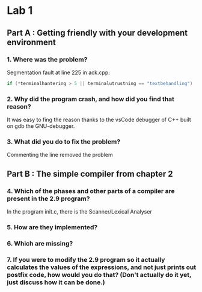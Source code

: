 # Lab 1

## Part A : Getting friendly with your development environment

### 1. Where was the problem?

Segmentation fault at line 225 in ack.cpp:

```c++
if (*terminalhantering > 5 || terminalutrustning == "textbehandling")
```

### 2. Why did the program crash, and how did you find that reason?

It was easy to fing the reason thanks to the vsCode debugger of C++ built on gdb the GNU-debugger.

### 3. What did you do to fix the problem?

Commenting the line removed the problem

## Part B : The simple compiler from chapter 2

### 4. Which of the phases and other parts of a compiler are present in the 2.9 program?

In the program init.c, there is the Scanner/Lexical Analyser

### 5. How are they implemented?

### 6. Which are missing?

### 7. If you were to modify the 2.9 program so it actually calculates the values of the expressions, and not just prints out postfix code, how would you do that? (Don't actually do it yet, just discuss how it can be done.)
